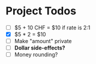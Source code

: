 # Project Todos

* [ ] $5 + 10 CHF = $10 if rate is 2:1
* [x] $5 * 2 = $10
* [ ] Make "amount" private
* [ ] **Dollar side-effects?**
* [ ] Money rounding?